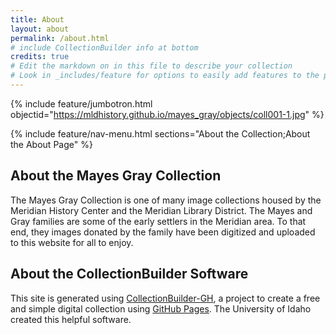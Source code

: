 ```yaml
---
title: About
layout: about
permalink: /about.html
# include CollectionBuilder info at bottom
credits: true
# Edit the markdown on in this file to describe your collection
# Look in _includes/feature for options to easily add features to the page
---
```


{% include feature/jumbotron.html objectid="https://mldhistory.github.io/mayes_gray/objects/coll001-1.jpg" %}

{% include feature/nav-menu.html sections="About the Collection;About the About Page" %}

## About the Mayes Gray Collection

The Mayes Gray Collection is one of many image collections housed by the Meridian History Center and the Meridian Library District. The Mayes and Gray families are some of the early settlers in the Meridian area. To that end, they images donated by the family have been digitized and uploaded to this website for all to enjoy.

## About the CollectionBuilder Software

This site is generated using [CollectionBuilder-GH](https://collectionbuilding.github.io/gh/), a project to create a free and simple digital collection using [GitHub Pages](https://pages.github.com/). The University of Idaho created this helpful software.
